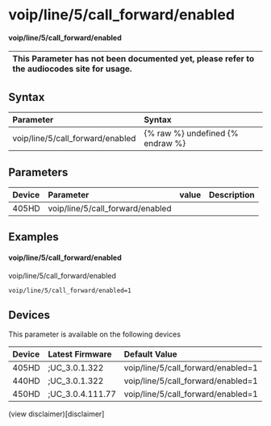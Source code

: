 ﻿---
description: voip/line/5/call_forward/enabled
search:
    keywords: ['voip','line','5','call_forward','enabled']
---

# voip/line/5/call_forward/enabled

#### voip/line/5/call_forward/enabled


| This Parameter has not been documented yet, please refer to the audiocodes site for usage.  |
| :--- |

## Syntax
| Parameter | Syntax |
| :--- | :--- |
|voip/line/5/call_forward/enabled | {% raw %} undefined {% endraw %} |

## Parameters
|Device|Parameter|value|Description|
|:---|:---|:---|:---|
| 405HD | voip/line/5/call_forward/enabled |  |  |

## Examples
#### voip/line/5/call_forward/enabled

voip/line/5/call_forward/enabled

```
voip/line/5/call_forward/enabled=1
```

## Devices
This parameter is available on the following devices

| Device | Latest Firmware | Default Value |
|:---|:---|:---|
| 405HD | ;UC_3.0.1.322 | voip/line/5/call_forward/enabled=1 
| 440HD | ;UC_3.0.1.322 | voip/line/5/call_forward/enabled=1 
| 450HD | ;UC_3.0.4.111.77 | voip/line/5/call_forward/enabled=1 

(view disclaimer)[disclaimer]
